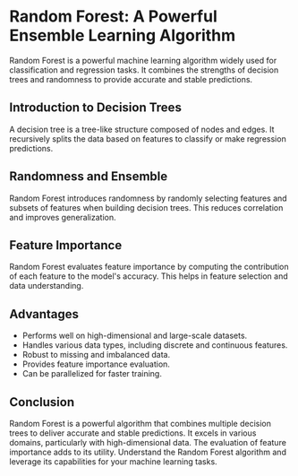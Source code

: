 # Random Forest: A Powerful Ensemble Learning Algorithm

Random Forest is a powerful machine learning algorithm widely used for classification and regression tasks. It combines the strengths of decision trees and randomness to provide accurate and stable predictions.

## Introduction to Decision Trees

A decision tree is a tree-like structure composed of nodes and edges. It recursively splits the data based on features to classify or make regression predictions.

## Randomness and Ensemble

Random Forest introduces randomness by randomly selecting features and subsets of features when building decision trees. This reduces correlation and improves generalization.

## Feature Importance

Random Forest evaluates feature importance by computing the contribution of each feature to the model's accuracy. This helps in feature selection and data understanding.

## Advantages

- Performs well on high-dimensional and large-scale datasets.
- Handles various data types, including discrete and continuous features.
- Robust to missing and imbalanced data.
- Provides feature importance evaluation.
- Can be parallelized for faster training.

## Conclusion

Random Forest is a powerful algorithm that combines multiple decision trees to deliver accurate and stable predictions. It excels in various domains, particularly with high-dimensional data. The evaluation of feature importance adds to its utility. Understand the Random Forest algorithm and leverage its capabilities for your machine learning tasks.

